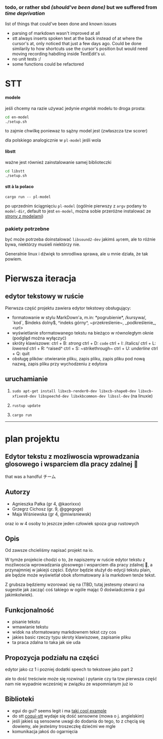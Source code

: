 
### todo, or rather sbd _(should've been done)_ but we suffered from _time deprivation_
list of things that could've been done and known issues
- parsing of markdown wasn't improved at all
- stt always inserts spoken text at the back instead of at where the cursor's at,
  only noticed that just a few days ago. Could be done similarily to how shortcuts
  use the cursor's position but would need moving recording habdling inside TextEdit's
  ui.
- no unit tests :/
- some functions could be refactored

# STT

#### modele
jeśli chcemy na razie używać jedynie _engelsk_ modelu to droga prosta:

```sh
cd en-model
./setup.sh
```
to zajmie chwilkę poniewaz to sążny model jest (zwłaszcza tzw scorer)

dla polskiego analogicznie w `pl-model` jeśli wola

#### libstt
ważne jest również zainstalowanie samej biblioteczki

```sh
cd libstt
./setup.sh
```

#### stt à la polaco

```
cargo run -- pl-model
```
po uprzednim ściągnięciu `pl-model` (ogólnie pierwszy z `argv` podany to `model-dir`,
default to jest `en-model`, można sobie przeróżne instalować ze [strony z modelami](https://coqui.ai/models))


### pakiety potrzebne
być może potrzeba doinstalować `libsound2-dev` jakimś `apt`em, ale to różnie bywa, 
niektórzy musieli niektórzy nie.

Generalnie linux i dźwięk to smrodliwa sprawa, ale u mnie działa, że tak powiem.

# Pierwsza iteracja

## edytor tekstowy w ruście

Pierwsza część projektu zawiera edytor tekstowy obsługujący:
- formatowanie w stylu MarkDown'a, m.in: \*pogrubienie\*, \/kursywa/\, \`kod\`, \$indeks dolny\$, \^indeks górny\^, \~przekreślenie\~, \_podkreślenie\_, \<url\>
- wyświetlanie sformatowanego tekstu na bieżąco w równoległym oknie (podgląd można wyłączyć)
- skróty klawiszowe: ctrl + B: *strong*  ctrl + D: `code`  ctrl + I: /italics/  ctrl + L: $lowered$  ctrl + R: ^raised^  ctrl + S: ~strikethrough~  ctrl + U: _underline_  ctrl + Q: quit
- obsługę plików: otwieranie pliku, zapis pliku, zapis pliku pod nową nazwą, zapis pliku przy wychodzeniu z edytora

## uruchamianie

1. `sudo apt-get install libxcb-render0-dev libxcb-shape0-dev libxcb-xfixes0-dev libspeechd-dev libxkbcommon-dev libssl-dev` (na linuxie)

2. `rustup update`

3. `cargo run`

---

# plan projektu

## Edytor tekstu z mozliwoscia wprowadzania glosowego i wsparciem dla pracy zdalnej 🤠
that was a handful
チーム

## Autorzy
- Agnieszka Pałka (gr 4, @kaorixxx)
- Grzegrz Cichosz (gr. 9, @ggegoge)
- Maja Wiśniewska (gr 4, @miwisniewsk)

oraz io w 4 osoby to jeszcze jeden człowiek spoza grup rustowych

## Opis
Od zawsze chcieliśmy napisać projekt na io.

W tymże projekcie chodzi o to, że napiszemy w ruście edytor tekstu z mozliwoscia wprowadzania glosowego i wsparciem dla pracy zdalnej 🤠, a przynajmniej w jakiejś części. Edytor będzie służył do edycji tekstu plain, ale będzie może wyświetlał obok sformatowany à la markdown tenże tekst.

Z grubsza będziemy wzorować się na (TBD, tutaj jestesmy otwarci na sugestie jak zacząć coś takiego w ogóle mając 0 doświadczenia z gui jakimkolwiek).

## Funkcjonalność
- pisanie tekstu
- wmawianie tekstu
- widok na sformatowany markdownem tekst czy cos
- jakies basic rzeczy typu skroty klawiszowe, zapisanie pliku
- ta praca zdalna to taka jak sie uda

## Propozycja podziału na części
edytor jako cz 1 i pozniej dodatki speech to tekstowe jako part 2

ale to dość treściwie może się rozwinąć i pytanie czy ta tzw pierwsza część nam nie wypadnie wcześniej w związku ze wspomnianym już io

## Biblioteki
- egui do gui? seems legit i ma [taki cool example](https://www.egui.rs/#easymark)
- do stt [coqui-stt](https://github.com/tazz4843/coqui-stt) wydaje się dość sensowne (mowa o j. angielskim)
- jeśli jakieś są sensowne uwagi do dodania do tego, to z chęcią się dowiemy, ale jesteśmy troszeczkę dziećmi we mgle
- komunikacja jakoś do ogarnięcia
